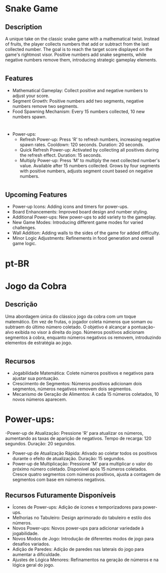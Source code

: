 # Snake Game

## Description
A unique take on the classic snake game with a mathematical twist. Instead of fruits, the player collects numbers that add or subtract from the last collected number. 
The goal is to reach the target score displayed on the game's rightmost visor. Positive numbers add snake segments, while negative numbers remove them, introducing strategic gameplay elements.

#
## Features
- Mathematical Gameplay: Collect positive and negative numbers to adjust your score.
- Segment Growth: Positive numbers add two segments, negative numbers remove two segments.
- Food Spawning Mechanism: Every 15 numbers collected, 10 new numbers spawn.

#
- Power-ups:
  - Refresh Power-up: Press 'R' to refresh numbers, increasing negative spawn rates. Cooldown: 120 seconds. Duration: 20 seconds.
  - Quick Refresh Power-up: Activated by collecting all positives during the refresh effect. Duration: 15 seconds.
  - Multiply Power-up: Press 'M' to multiply the next collected number's value. Available after 15 numbers collected. Grows by four segments with positive numbers, adjusts segment count based on negative numbers.

#
## Upcoming Features
- Power-up Icons: Adding icons and timers for power-ups.
- Board Enhancements: Improved board design and number styling.
- Additional Power-ups: New power-ups to add variety to the gameplay.
- New Game Modes: Introducing different game modes for varied challenges.
- Wall Addition: Adding walls to the sides of the game for added difficulty.
- Minor Logic Adjustments: Refinements in food generation and overall game logic.

##
##

 # pt-BR 
# Jogo da Cobra

## Descrição
Uma abordagem única do clássico jogo da cobra com um toque matemático. Em vez de frutas, o jogador coleta números que somam ou subtraem do último número coletado. O objetivo é alcançar a pontuação-alvo exibida no visor à direita do jogo. Números positivos adicionam segmentos à cobra, enquanto números negativos os removem, introduzindo elementos de estratégia ao jogo.

#
## Recursos
- Jogabilidade Matemática: Colete números positivos e negativos para ajustar sua pontuação.
- Crescimento de Segmentos: Números positivos adicionam dois segmentos, números negativos removem dois segmentos.
- Mecanismo de Geração de Alimentos: A cada 15 números coletados, 10 novos números aparecem.

#
# Power-ups:
-Power-up de Atualização: Pressione 'R' para atualizar os números, aumentando as taxas de aparição de negativos. Tempo de recarga: 120 segundos. Duração: 20 segundos.
- Power-up de Atualização Rápida: Ativado ao coletar todos os positivos durante o efeito de atualização. Duração: 15 segundos.
- Power-up de Multiplicação: Pressione 'M' para multiplicar o valor do próximo número coletado. Disponível após 15 números coletados. Cresce quatro segmentos com números positivos, ajusta a contagem de segmentos com base em números negativos.
##

## Recursos Futuramente Disponíveis
- Ícones de Power-ups: Adição de ícones e temporizadores para power-ups.
- Melhorias no Tabuleiro: Design aprimorado do tabuleiro e estilo dos números.
- Novos Power-ups: Novos power-ups para adicionar variedade à jogabilidade.
- Novos Modos de Jogo: Introdução de diferentes modos de jogo para desafios variados.
- Adição de Paredes: Adição de paredes nas laterais do jogo para aumentar a dificuldade.
- Ajustes de Lógica Menores: Refinamentos na geração de números e na lógica geral do jogo.
